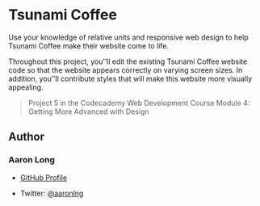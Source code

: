 # Tsunami Coffee

Use your knowledge of relative units and responsive web design to help Tsunami Coffee make their website come to life.

Throughout this project, you’’ll edit the existing Tsunami Coffee website code so that the website appears correctly on varying screen sizes. In addition, you’’ll contribute styles that will make this website more visually appealing.

> Project 5 in the Codecademy Web Development Course Module 4: Getting More Advanced with Design

## Author

### Aaron Long

- [GitHub Profile](https://github.com/aaronlng/)

- Twitter: [@aaronlng](https://twitter.com/aaronlng)
